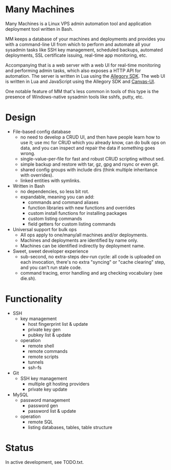 # Many Machines

Many Machines is a Linux VPS admin automation tool
and application deployment tool written in Bash.

MM keeps a database of your machines and deployments and provides you with
a command-line UI from which to perform and automate all your sysadmin tasks
like SSH key management, scheduled backups, automated deployments,
SSL certificate issuing, real-time app monitoring, etc.

Accompanying that is a web server with a web UI for real-time monitoring
and performing admin tasks, which also exposes a HTTP API for automation.
The server is written in Lua using the [Allegory SDK]. The web UI is written
in Lua and JavaScript using the Allegory SDK and [Canvas-UI].

[Allegory SDK]: https://github.com/allegory-software/allegory-sdk
[Canvas-UI]:    https://github.com/allegory-software/canvas-ui

One notable feature of MM that's less common in tools of this type is
the presence of Windows-native sysadmin tools like sshfs, putty, etc.

# Design

* File-based config database
  * no need to develop a CRUD UI, and then have people learn how to use it;
  use mc for CRUD which you already know, can do bulk ops on data,
  and you can inspect and repair the data if something goes wrong.
  * single-value-per-file for fast and robust CRUD scripting without sed.
  * simple backup and restore with tar, gz, gpg and rsync or even git.
  * shared config groups with include dirs (think multiple inheritance with overrides).
  * linked entities with symlinks.
* Written in Bash
  * no dependencies, so less bit rot.
  * expandable, meaning you can add:
    * commands and command aliases
    * function libraries with new functions and overrides
    * custom install functions for installing packages
    * custom listing commands
    * field getters for custom listing commands
* Universal support for bulk ops
  * All ops apply to one/many/all machines and/or deployments.
  * Machines and deployments are identified by name only.
  * Machines can be identified indirectly by deployment name.
* Sweet, sweet developer experience
  * sub-second, no extra-steps dev-run cycle: all code is uploaded
  on each invocation, there's no extra "syncing" or "cache clearing" step,
  and you can't run stale code.
  * command tracing, error handling and arg checking vocabulary (see die.sh).

# Functionality

* SSH
  * key management
    * host fingerprint list & update
    * private key gen
    * pubkey list & update
  * operation
    * remote shell
    * remote commands
    * remote scripts
    * tunnels
    * ssh-fs
* Git
  * SSH key management
    * multiple git hosting providers
    * private key update
* MySQL
  * password management
    * password gen
    * password list & update
  * operation
    * remote SQL
    * listing databases, tables, table structure

# Status

In active development, see TODO.txt.
